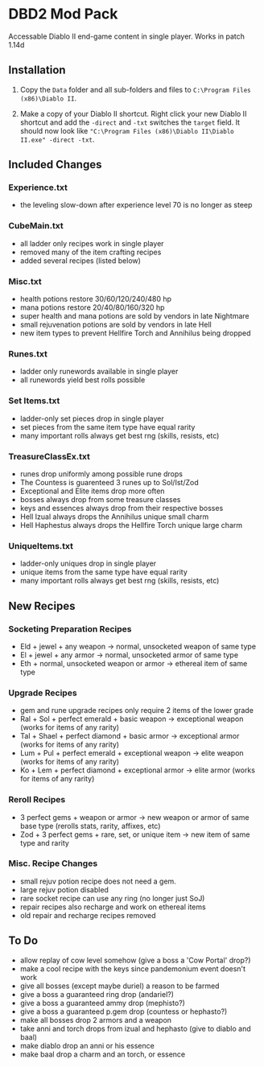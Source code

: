 
# DBD2 Mod Pack

Accessable Diablo II end-game content in single player. Works in patch 1.14d

## Installation

1) Copy the `Data` folder and all sub-folders and files to `C:\Program Files (x86)\Diablo II`.

2) Make a copy of your Diablo II shortcut. Right click your new Diablo II shortcut and add the `-direct` and `-txt` switches the `target` field. It should now look like `"C:\Program Files (x86)\Diablo II\Diablo II.exe" -direct -txt`.

## Included Changes

### Experience.txt

* the leveling slow-down after experience level 70 is no longer as steep

### CubeMain.txt

* all ladder only recipes work in single player
* removed many of the item crafting recipes
* added several recipes (listed below)


### Misc.txt

* health potions restore 30/60/120/240/480 hp
* mana potions restore 20/40/80/160/320 hp
* super health and mana potions are sold by vendors in late Nightmare
* small rejuvenation potions are sold by vendors in late Hell
* new item types to prevent Hellfire Torch and Annihilus being dropped

### Runes.txt

* ladder only runewords available in single player
* all runewords yield best rolls possible

### Set Items.txt

* ladder-only set pieces drop in single player
* set pieces from the same item type have equal rarity
* many important rolls always get best rng (skills, resists, etc)

### TreasureClassEx.txt

* runes drop uniformly among possible rune drops
* The Countess is guarenteed 3 runes up to Sol/Ist/Zod
* Exceptional and Elite items drop more often
* bosses always drop from some treasure classes
* keys and essences always drop from their respective bosses
* Hell Izual always drops the Annihilus unique small charm
* Hell Haphestus always drops the Hellfire Torch unique large charm

### UniqueItems.txt

* ladder-only uniques drop in single player
* unique items from the same type have equal rarity
* many important rolls always get best rng (skills, resists, etc)

## New Recipes

### Socketing Preparation Recipes

* Eld + jewel + any weapon -> normal, unsocketed weapon of same type
* El + jewel + any armor -> normal, unsocketed armor of same type
* Eth + normal, unsocketed weapon or armor -> ethereal item of same type

### Upgrade Recipes

* gem and rune upgrade recipes only require 2 items of the lower grade
* Ral + Sol + perfect emerald + basic weapon -> exceptional weapon (works for
  items of any rarity)
* Tal + Shael + perfect diamond + basic armor -> exceptional armor (works for
  items of any rarity)
* Lum + Pul + perfect emerald + exceptional weapon -> elite weapon (works for
  items of any rarity)
* Ko + Lem + perfect diamond + exceptional armor -> elite armor (works for
  items of any rarity)

### Reroll Recipes

* 3 perfect gems + weapon or armor -> new weapon or armor of same base type
  (rerolls stats, rarity, affixes, etc)
* Zod + 3 perfect gems + rare, set, or unique item -> new item of same type and
  rarity

### Misc. Recipe Changes
* small rejuv potion recipe does not need a gem.
* large rejuv potion disabled
* rare socket recipe can use any ring (no longer just SoJ)
* repair recipes also recharge and work on ethereal items
* old repair and recharge recipes removed

## To Do

* allow replay of cow level somehow (give a boss a 'Cow Portal' drop?)
* make a cool recipe with the keys since pandemonium event doesn't work
* give all bosses (except maybe duriel) a reason to be farmed
* give a boss a guaranteed ring drop (andariel?)
* give a boss a guaranteed ammy drop (mephisto?)
* give a boss a guaranteed p.gem drop (countess or hephasto?)
* make all bosses drop 2 armors and a weapon
* take anni and torch drops from izual and hephasto (give to diablo and baal)
* make diablo drop an anni or his essence
* make baal drop a charm and an torch, or essence

